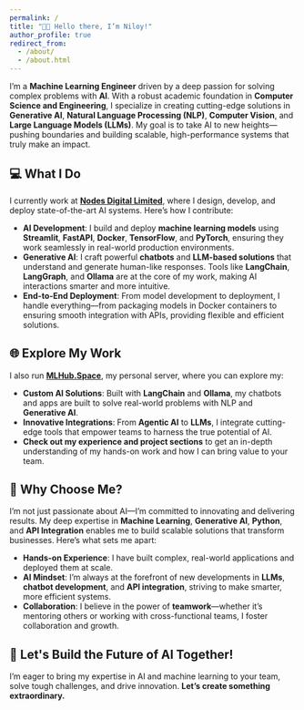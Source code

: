```yaml
---
permalink: /
title: "👋🏼 Hello there, I’m Niloy!"
author_profile: true
redirect_from:
  - /about/
  - /about.html
---
```


I’m a **Machine Learning Engineer** driven by a deep passion for solving complex problems with **AI**. With a robust academic foundation in **Computer Science and Engineering**, I specialize in creating cutting-edge solutions in **Generative AI**, **Natural Language Processing (NLP)**, **Computer Vision**, and **Large Language Models (LLMs)**. My goal is to take AI to new heights—pushing boundaries and building scalable, high-performance systems that truly make an impact.

## 💻 What I Do

I currently work at **[Nodes Digital Limited](https://nodesdigitalbd.com)**, where I design, develop, and deploy state-of-the-art AI systems. Here’s how I contribute:

- **AI Development**: I build and deploy **machine learning models** using **Streamlit**, **FastAPI**, **Docker**, **TensorFlow**, and **PyTorch**, ensuring they work seamlessly in real-world production environments.
- **Generative AI**: I craft powerful **chatbots** and **LLM-based solutions** that understand and generate human-like responses. Tools like **LangChain**, **LangGraph**, and **Ollama** are at the core of my work, making AI interactions smarter and more intuitive.
- **End-to-End Deployment**: From model development to deployment, I handle everything—from packaging models in Docker containers to ensuring smooth integration with APIs, providing flexible and efficient solutions.

## 🌐 Explore My Work

I also run **[MLHub.Space](https://mlhub.space)**, my personal server, where you can explore my:

- **Custom AI Solutions**: Built with **LangChain** and **Ollama**, my chatbots and apps are built to solve real-world problems with NLP and **Generative AI**.
- **Innovative Integrations**: From **Agentic AI** to **LLMs**, I integrate cutting-edge tools that empower teams to harness the true potential of AI.
- **Check out my experience and project sections** to get an in-depth understanding of my hands-on work and how I can bring value to your team.

## 🌱 Why Choose Me?

I’m not just passionate about AI—I’m committed to innovating and delivering results. My deep expertise in **Machine Learning**, **Generative AI**, **Python**, and **API Integration** enables me to build scalable solutions that transform businesses. Here’s what sets me apart:

- **Hands-on Experience**: I have built complex, real-world applications and deployed them at scale.
- **AI Mindset**: I’m always at the forefront of new developments in **LLMs**, **chatbot development**, and **API integration**, striving to make smarter, more efficient systems.
- **Collaboration**: I believe in the power of **teamwork**—whether it’s mentoring others or working with cross-functional teams, I foster collaboration and growth.

## 🚀 Let's Build the Future of AI Together!

I’m eager to bring my expertise in AI and machine learning to your team, solve tough challenges, and drive innovation. **Let’s create something extraordinary.**
